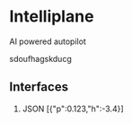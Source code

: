 # Intelliplane
AI powered autopilot 

sdoufhagskducg<k>
## Interfaces
1. JSON [{"p":0.123,"h":-3.4}]
